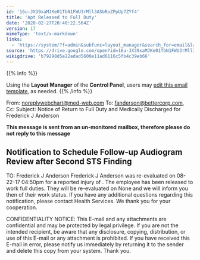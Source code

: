 ```yaml
---
id: '16u-JX39xaMJKe01TbN1FWU3rMll3ASbRoZPpUp7ZYf4'
title: 'Apt Released to Full Duty'
date: '2020-02-27T20:40:22.564Z'
version: 17
mimeType: 'text/x-markdown'
links:
  - 'https://system/?f=admin&subfunc=layout_manager&search_for=email&layout_search=Go&opp=edit&doc_type=ERELEASE&old_module=Email&old_name=Apt+Released+to+Full+Duty&active=0'
source: 'https://drive.google.com/open?id=16u-JX39xaMJKe01TbN1FWU3rMll3ASbRoZPpUp7ZYf4'
wikigdrive: 'b79298d5e22adad5600e11ad6116c5fb4c39eb66'
---
```





{{% info %}}

Using the **Layout Manager** of the **Control Panel**, users may [edit this email template](https://system/?f=admin&subfunc=layout_manager&search_for=email&layout_search=Go&opp=edit&doc_type=ERELEASE&old_module=Email&old_name=Apt+Released+to+Full+Duty&active=0), as needed.
{{% /info %}}



From: noreplywebchart@med-web.com
To: fanderson@bettercorp.com,
Cc:
Subject: Notice of Return to Full Duty and Medically Discharged for Frederick J Anderson

****This message is sent from an un-monitored mailbox, therefore please do not reply to this message****

## **Notification to Schedule Follow-up Audiogram Review after Second STS Finding**


TO: Frederick J Anderson
Frederick J Anderson was re-evaluated on 08-22-17 04:50pm for a reported injury of . The employee has been released to work full duties. They will be re-evaluated on None and we will inform you then of their work status.
If you have any additional questions regarding this notification, please contact Health Services.
We thank you for your cooperation.


CONFIDENTIALITY NOTICE: This E-mail and any attachments are confidential and may be protected by legal privilege. If you are not the intended recipient, be aware that any disclosure, copying, distribution, or use of this E-mail or any attachment is prohibited. If you have received this E-mail in error, please notify us immediately by returning it to the sender and delete this copy from your system. Thank you.
